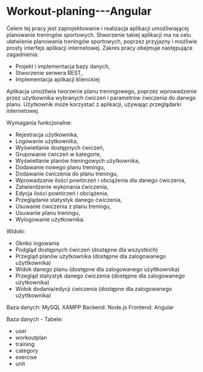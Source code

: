 # Workout-planing---Angular

Celem tej pracy jest zaprojektowanie i realizacja aplikacji umożliwiającej planowanie treningów sportowych. 
Stworzenie takiej aplikacji ma na celu ułatwienie planowania treningów sportowych, poprzez przyjazny i możliwie prosty interfejs aplikacji internetowej. 
Zakres pracy obejmuje następujące zagadnienia:

- Projekt i implementacja bazy danych,
- Stworzenie serwera REST,
- Implementacja aplikacji klienckiej

Aplikacja umożliwia tworzenie planu treningowego, poprzez wprowadzenie przez użytkownika wybranych ćwiczeń i parametrów ćwiczenia do danego planu. 
Użytkownik może korzystać z aplikacji, używając przeglądarki internetowej.

Wymagania funkcjonalne:
- Rejestracja użytkownika,
- Logowanie użytkownika,
- Wyświetlanie dostępnych ćwiczeń,
- Grupowanie ćwiczeń w kategorie,
- Wyświetlanie planów treningowych użytkownika,
- Dodawanie nowego planu treningu,
- Dodawanie ćwiczenia do planu treningu,
- Wprowadzanie ilości powtórzeń i obciążenia dla danego ćwiczenia,
- Zatwierdzenie wykonania ćwiczenia,
- Edycja ilości powtórzeń i obciążenia,
- Przeglądanie statystyk danego ćwiczenia,
- Usuwanie ćwiczenia z planu treningu,
- Usuwanie planu treningu,
- Wylogowanie użytkownika.

Widoki:
- Oknko logowania
- Podgląd dostępnych ćwiczeń (dostępne dla wszystkich)
- Przegląd planów użytkownika (dostępne dla zalogowanego użyttkownika)
- Widok danego planu (dostępne dla zalogowanego użyttkownika)
- Przegląd statystyk danego ćwiczenia (dostępne dla zalogowanego użytkownika)
- Widok dodania/edycji ćwiczenia (dostępne dla zalogowanego użyttkownika)
 
Baza danych: MySQL XAMPP
Backend: Node.js
Frontend: Angular

Baza danych - Tabele:
- user
- workoutplan
- training
- category
- exercise
- unit
